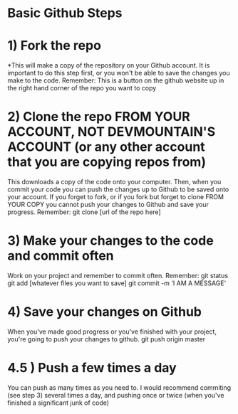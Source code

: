 # Basic Github Steps

# 1) Fork the repo
   *This will make a copy of the repository on your Github account.
   It is important to do this step first, or you won't be able to save the changes you make to the code.
   Remember: 
    This is a button on the github website up in the right hand corner of the repo you want to copy
   
# 2) Clone the repo FROM YOUR ACCOUNT, NOT DEVMOUNTAIN'S ACCOUNT (or any other account that you are copying repos from)
   This downloads a copy of the code onto your computer. Then, when you commit your code you can push the changes up to Github to be saved onto your account. 
   If you forget to fork, or if you fork but forget to clone FROM YOUR COPY you cannot push your changes to Github and save your progress.
   Remember: 
    git clone [url of the repo here]
   
# 3) Make your changes to the code and commit often
   Work on your project and remember to commit often.
   Remember:
    git status
    git add [whatever files you want to save]
    git commit -m 'I AM A MESSAGE'
    
# 4) Save your changes on Github
   When you've made good progress or you've finished with your project, you're going to push your changes to github.
    git push origin master
    
# 4.5 ) Push a few times a day
   You can push as many times as you need to. I would recommend commiting (see step 3) several times a day, and pushing once or twice (when you've finished a significant junk of code)
